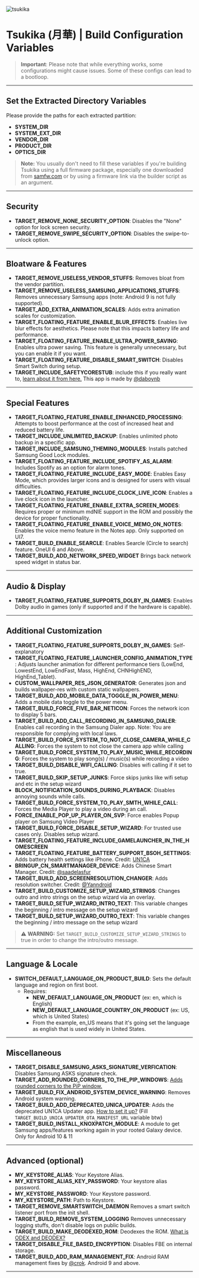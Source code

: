 ![tsukika](https://github.com/ayumi-aiko/banners/blob/main/explore00.png?raw=true)

# Tsukika (月華) | Build Configuration Variables

> **Important**: Please note that while everything works, some configurations might cause issues. Some of these configs can lead to a bootloop.

---

## Set the Extracted Directory Variables

Please provide the paths for each extracted partition:

- **SYSTEM_DIR**
- **SYSTEM_EXT_DIR**
- **VENDOR_DIR**
- **PRODUCT_DIR**
- **OPTICS_DIR**

> **Note:** You usually don't need to fill these variables if you're building Tsukika using a full firmware package, especially one downloaded from [samfw.com](https://samfw.com) or by using a firmware link via the builder script as an argument.

---

## Security

- **TARGET_REMOVE_NONE_SECURITY_OPTION**: Disables the "None" option for lock screen security.
- **TARGET_REMOVE_SWIPE_SECURITY_OPTION**: Disables the swipe-to-unlock option.

---

## Bloatware & Features

- **TARGET_REMOVE_USELESS_VENDOR_STUFFS**: Removes bloat from the vendor partition.
- **TARGET_REMOVE_USELESS_SAMSUNG_APPLICATIONS_STUFFS**: Removes unnecessary Samsung apps (note: Android 9 is not fully supported).
- **TARGET_ADD_EXTRA_ANIMATION_SCALES**: Adds extra animation scales for customization.
- **TARGET_FLOATING_FEATURE_ENABLE_BLUR_EFFECTS**: Enables live blur effects for aesthetics. Please note that this impacts battery life and performance.
- **TARGET_FLOATING_FEATURE_ENABLE_ULTRA_POWER_SAVING**: Enables ultra power saving. This feature is generally unnecessary, but you can enable it if you want.
- **TARGET_FLOATING_FEATURE_DISABLE_SMART_SWITCH**: Disables Smart Switch during setup.
- **TARGET_INCLUDE_SAFETYCORESTUB**: include this if you really want to, <a href="https://www.reddit.com/r/technology/comments/1iy19yt/a_new_android_feature_is_scanning_your_photos_for/">learn about it from here.</a> This app is made by <a href="https://github.com/daboynb">@daboynb</a>

---

## Special Features

- **TARGET_FLOATING_FEATURE_ENABLE_ENHANCED_PROCESSING**: Attempts to boost performance at the cost of increased heat and reduced battery life.
- **TARGET_INCLUDE_UNLIMITED_BACKUP**: Enables unlimited photo backup in a specific app.
- **TARGET_INCLUDE_SAMSUNG_THEMING_MODULES**: Installs patched Samsung Good Lock modules.
- **TARGET_FLOATING_FEATURE_INCLUDE_SPOTIFY_AS_ALARM**: Includes Spotify as an option for alarm tones.
- **TARGET_FLOATING_FEATURE_INCLUDE_EASY_MODE**: Enables Easy Mode, which provides larger icons and is designed for users with visual difficulties.
- **TARGET_FLOATING_FEATURE_INCLUDE_CLOCK_LIVE_ICON**: Enables a live clock icon in the launcher.
- **TARGET_FLOATING_FEATURE_ENABLE_EXTRA_SCREEN_MODES**: Requires proper or minimum mdNIE support in the ROM and possibly the device for proper functionality.
- **TARGET_FLOATING_FEATURE_ENABLE_VOICE_MEMO_ON_NOTES**: Enables the voice memo feature in the Notes app. Only supported on UI7.
- **TARGET_BUILD_ENABLE_SEARCLE**: Enables Searcle (Circle to search) feature. OneUI 6 and Above.
- **TARGET_BUILD_ADD_NETWORK_SPEED_WIDGET** Brings back network speed widget in status bar.

---

## Audio & Display

- **TARGET_FLOATING_FEATURE_SUPPORTS_DOLBY_IN_GAMES**: Enables Dolby audio in games (only if supported and if the hardware is capable).

---

## Additional Customization

- **TARGET_FLOATING_FEATURE_SUPPORTS_DOLBY_IN_GAMES**: Self-explanatory
- **TARGET_FLOATING_FEATURE_LAUNCHER_CONFIG_ANIMATION_TYPE**: Adjusts launcher animation for different performance tiers (LowEnd, LowestEnd, LowEndFast, Mass, HighEnd, CHNHighEND, HighEnd_Tablet).
- **CUSTOM_WALLPAPER_RES_JSON_GENERATOR**: Generates json and builds wallpaper-res with custom static wallpapers.
- **TARGET_BUILD_ADD_MOBILE_DATA_TOGGLE_IN_POWER_MENU**: Adds a mobile data toggle to the power menu.
- **TARGET_BUILD_FORCE_FIVE_BAR_NETICON**: Forces the network icon to display 5 bars.
- **TARGET_BUILD_ADD_CALL_RECORDING_IN_SAMSUNG_DIALER**: Enables call recording in the Samsung Dialer app. Note: You are responsible for complying with local laws.
- **TARGET_BUILD_FORCE_SYSTEM_TO_NOT_CLOSE_CAMERA_WHILE_CALLING**: Forces the system to not close the camera app while calling
- **TARGET_BUILD_FORCE_SYSTEM_TO_PLAY_MUSIC_WHILE_RECORDING**: Forces the system to play song(s) / music(s) while recording a video
- **TARGET_BUILD_DISABLE_WIFI_CALLING**: Disables wifi calling if it set to true.
- **TARGET_BUILD_SKIP_SETUP_JUNKS**: Force skips junks like wifi setup and etc in the setup wizard
- **BLOCK_NOTIFICATION_SOUNDS_DURING_PLAYBACK**: Disables annoying sounds while calls.
- **TARGET_BUILD_FORCE_SYSTEM_TO_PLAY_SMTH_WHILE_CALL**: Forces the Media Player to play a video during an call.
- **FORCE_ENABLE_POP_UP_PLAYER_ON_SVP**: Force enables Popup player on Samsung Video Player
- **TARGET_BUILD_FORCE_DISABLE_SETUP_WIZARD**: For trusted use cases only. Disables setup wizard.
- **TARGET_FLOATING_FEATURE_INCLUDE_GAMELAUNCHER_IN_THE_HOMESCREEN**
- **TARGET_FLOATING_FEATURE_BATTERY_SUPPORT_BSOH_SETTINGS**: Adds battery health settings like iPhone. Credit: [UN1CA](https://github.com/salvogiangri/UN1CA)
- **BRINGUP_CN_SMARTMANAGER_DEVICE**: Adds Chinese Smart Manager. Credit: [@saadelasfur](https://github.com/saadelasfur)
- **TARGET_BUILD_ADD_SCREENRESOLUTION_CHANGER**: Adds resolution switcher. Credit: [@Yanndroid](https://github.com/Yanndroid)
- **TARGET_BUILD_CUSTOMIZE_SETUP_WIZARD_STRINGS**: Changes outro and intro strings on the setup wizard via an overlay.
- **TARGET_BUILD_SETUP_WIZARD_INTRO_TEXT**: This variable changes the beginning / intro message on the setup wizard
- **TARGET_BUILD_SETUP_WIZARD_OUTRO_TEXT**: This variable changes the beginning / intro message on the setup wizard
> ⚠️ **WARNING:** Set `TARGET_BUILD_CUSTOMIZE_SETUP_WIZARD_STRINGS` to true in order to change the intro/outro message.

---

## Language & Locale

- **SWITCH_DEFAULT_LANGUAGE_ON_PRODUCT_BUILD**: Sets the default language and region on first boot.
  - Requires:
    - **NEW_DEFAULT_LANGUAGE_ON_PRODUCT** (ex: en, which is English)
    - **NEW_DEFAULT_LANGUAGE_COUNTRY_ON_PRODUCT** (ex: US, which is United States)
    - From the example, en_US means that it's going set the language as english that is used widely in United States.

---

## Miscellaneous

- **TARGET_DISABLE_SAMSUNG_ASKS_SIGNATURE_VERFICATION**: Disables Samsung ASKS signature check.
- **TARGET_ADD_ROUNDED_CORNERS_TO_THE_PIP_WINDOWS**: [Adds rounded corners to the PiP window.](https://github.com/ayumi-aiko/banners/blob/main/rounded_corners_tsukika_ex.png)
- **TARGET_BUILD_FIX_ANDROID_SYSTEM_DEVICE_WARNING**: Removes Android system warning.
- **TARGET_BUILD_ADD_DEPRECATED_UNICA_UPDATER**: Adds the deprecated UN1CA Updater app. [How to set it up?](https://github.com/ayumi-aiko/Tsukika/blob/main/updaterConfigs/ref/README.md) (Fill `TARGET_BUILD_UNICA_UPDATER_OTA_MANIFEST_URL` variable btw)
- **TARGET_BUILD_INSTALL_KNOXPATCH_MODULE**: A module to get Samsung apps/features working again in your rooted Galaxy device. Only for Android 10 & 11
---

## Advanced (optional)

- **MY_KEYSTORE_ALIAS**: Your Keystore Alias.
- **MY_KEYSTORE_ALIAS_KEY_PASSWORD**: Your keystore alias password.
- **MY_KEYSTORE_PASSWORD**: Your Keystore password.
- **MY_KEYSTORE_PATH**: Path to Keystore.
- **TARGET_REMOVE_SMARTSWITCH_DAEMON** Removes a smart switch listener port from the init shell.
- **TARGET_BUILD_REMOVE_SYSTEM_LOGGING** Removes unnecessary logging stuffs, don't disable logs on public builds.
- **TARGET_BUILD_MAKE_DEODEXED_ROM**: Deodexes the ROM. [What is ODEX and DEODEX?](https://xdaforums.com/t/complete-guide-what-is-odex-and-deodex-rom.2200349)
- **TARGET_DISABLE_FILE_BASED_ENCRYPTION**: Disables FBE on internal storage.
- **TARGET_BUILD_ADD_RAM_MANAGEMENT_FIX**: Android RAM management fixes by [@crok](https://github.com/crok). Android 9 and above.

---